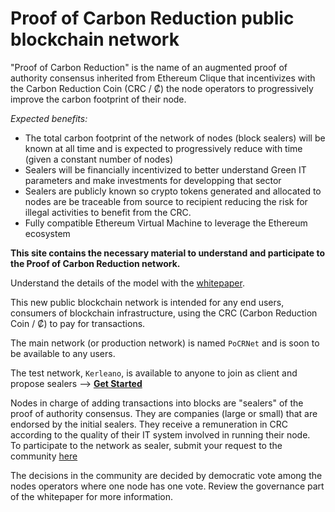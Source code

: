 # Proof of Carbon Reduction public blockchain network

"Proof of Carbon Reduction" is the name of an augmented proof of authority consensus inherited from Ethereum Clique that incentivizes with the Carbon Reduction Coin (CRC / ₡) the node operators to progressively improve the carbon footprint of their node.

_Expected benefits:_
* The total carbon footprint of the network of nodes (block sealers) will be known at all time and is expected to progressively reduce with time (given a constant number of nodes)
* Sealers will be financially incentivized to better understand Green IT parameters and make investments for developping that sector
* Sealers are publicly known so crypto tokens generated and allocated to nodes are be traceable from source to recipient reducing the risk for illegal activities to benefit from the CRC.
* Fully compatible Ethereum Virtual Machine to leverage the Ethereum ecosystem

**This site contains the necessary material to understand and participate to the Proof of Carbon Reduction network.**

Understand the details of the model with the [whitepaper](https://github.com/ethereum-pocr/whitepaper).

This new public blockchain network is intended for any end users, consumers of blockchain infrastructure, using the CRC (Carbon Reduction Coin / ₡) to pay for transactions.

The main network (or production network) is named `PoCRNet` and is soon to be available to any users.

The test network, `Kerleano`, is available to anyone to join as client and propose sealers --> [**Get Started**](https://github.com/ethereum-pocr/kerleano/tree/main/docs)    

Nodes in charge of adding transactions into blocks are "sealers" of the proof of authority consensus. They are companies (large or small) that are endorsed by the initial sealers. They receive a remuneration in CRC according to the quality of their IT system involved in running their node.    
To participate to the network as sealer, submit your request to the community [here](https://github.com/ethereum-pocr/pocrnet/issues/new/choose)

The decisions in the community are decided by democratic vote among the nodes operators where one node has one vote. Review the governance part of the whitepaper for more information.
